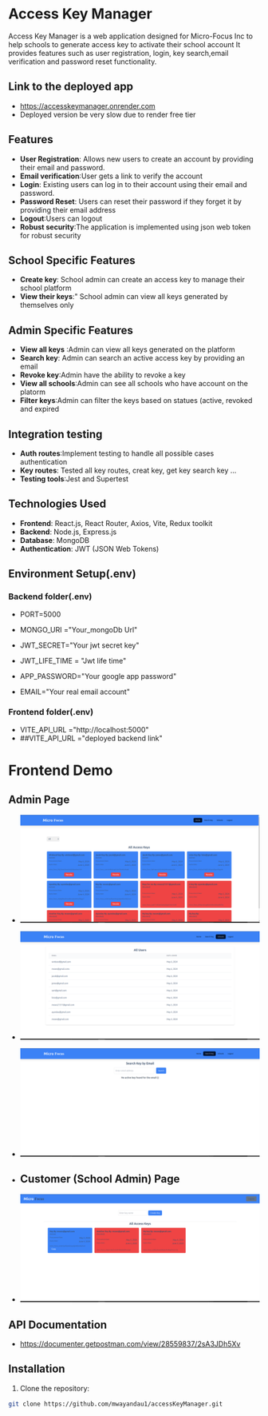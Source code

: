 # Access Key Manager

Access Key Manager is a web application designed  for Micro-Focus Inc to help schools to generate access key to activate their school account It provides features such as user registration, login, key search,email verification and password reset functionality.

## Link to the deployed app
- https://accesskeymanager.onrender.com
- Deployed version be very slow due to render free tier



## Features

- **User Registration**: Allows new users to create an account by providing their email and password.
- **Email verification**:User gets a link to verify the account
- **Login**: Existing users can log in to their account using their email and password.
- **Password Reset**: Users can reset their password if they forget it by providing their email address
- **Logout**:Users can logout 
- **Robust security**:The application is implemented using json web token for robust security

## School Specific Features
- **Create key**: School admin can create an access key to manage their school platform
- **View their keys**:" School admin can view all keys generated by themselves only



## Admin Specific Features
- **View all keys** :Admin can view all keys generated on the platform
- **Search key**: Admin can search an active access key by providing an email
- **Revoke key**:Admin have the ability to revoke a key
- **View all schools**:Admin can see all schools who have account on the platorm
- **Filter keys**:Admin can filter the keys based on statues (active, revoked and expired

## Integration testing
- **Auth routes**:Implement testing to handle all possible cases authentication
- **Key routes**: Tested all key routes, creat key, get key search key ...
- **Testing tools**:Jest and Supertest

## Technologies Used

- **Frontend**: React.js, React Router, Axios, Vite, Redux toolkit
- **Backend**: Node.js, Express.js
- **Database**: MongoDB
- **Authentication**: JWT (JSON Web Tokens)

## Environment Setup(.env)
### Backend folder(.env)
- PORT=5000
- MONGO_URI ="Your_mongoDb Url"

- JWT_SECRET="Your jwt secret key"
- JWT_LIFE_TIME = "Jwt life time"

- APP_PASSWORD="Your google app password"
- EMAIL="Your real email account"
### Frontend folder(.env)
- VITE_API_URL ="http://localhost:5000"
- ##VITE_API_URL ="deployed backend link"


# Frontend Demo
## Admin Page

- ![Screenshot from accessKeyManager](https://github.com/mwayandau1/accessKeyManager/blob/main/frontend/src/assets/admin.png)

- ![Screenshot from accessKeyManager](https://github.com/mwayandau1/accessKeyManager/blob/main/frontend/src/assets/admin2.png)

- ![Screenshot from accessKeyManager](https://github.com/mwayandau1/accessKeyManager/blob/main/frontend/src/assets/admin3..png)
- ## Customer (School Admin) Page

- ![Screenshot from accessKeyManager](https://github.com/mwayandau1/accessKeyManager/blob/main/frontend/src/assets/user1.png)

## API Documentation
- https://documenter.getpostman.com/view/28559837/2sA3JDh5Xv

## Installation

1. Clone the repository:

```bash
git clone https://github.com/mwayandau1/accessKeyManager.git





